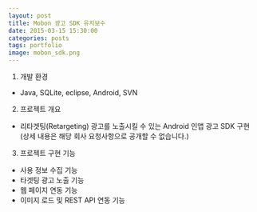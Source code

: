```yaml
---
layout: post
title: Mobon 광고 SDK 유지보수
date: 2015-03-15 15:30:00 
categories: posts 
tags: portfolio
image: mobon_sdk.png
---
```


1) 개발 환경  
 - Java, SQLite, eclipse, Android, SVN  

2) 프로젝트 개요  
 - 리타겟팅(Retargeting) 광고를 노출시킬 수 있는 Android 인앱 광고 SDK 구현  
   (상세 내용은 해당 회사 요청사항으로 공개할 수 없습니다.)  

3) 프로젝트 구현 기능  
 - 사용 정보 수집 기능  
 - 타겟팅 광고 노출 기능  
 - 웹 페이지 연동 기능  
 - 이미지 로드 및 REST API 연동 기능  
